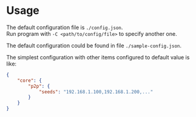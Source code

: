 # Usage

The default configuration file is `./config.json`.  
Run program with `-C <path/to/config/file>` to specify another one.

The default configuration could be found in file `./sample-config.json`.

The simplest configuration with other items configured to default value is like:

```json
{
    "core": {
        "p2p": {
            "seeds": "192.168.1.100,192.168.1.200,..."
        }
    }
}
```